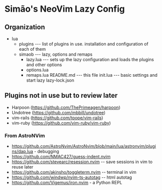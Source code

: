 # Simão's NeoVim Lazy Config

## Organization

* lua
    * plugins --- list of plugins in use. installation and configuration of each of them
    * simaob --- lazy, options and remaps
        * lazy.lua --- sets up the lazy configuration and loads the plugins and other options
        * options.lua
        * remaps.lua
    README.md --- this file
    init.lua --- basic settings and start lazy
    lazy-lock.json

## Plugins not in use but to review later

* Harpoon (https://github.com/ThePrimeagen/harpoon)
* Undotree (https://github.com/mbbill/undotree)
* vim-rails (https://github.com/tpope/vim-rails)
* vim-ruby (https://github.com/vim-ruby/vim-ruby)

### From AstroNVim

* https://github.com/AstroNvim/AstroNvim/blob/main/lua/astronvim/plugins/dap.lua - debugging
* https://github.com/NMAC427/guess-indent.nvim
* https://github.com/stevearc/resession.nvim -- save sessions in vim to reuse later
* https://github.com/akinsho/toggleterm.nvim -- terminal in vim
* https://github.com/windwp/nvim-ts-autotag -- html autotag
* https://github.com/Vigemus/iron.nvim - a Python REPL
